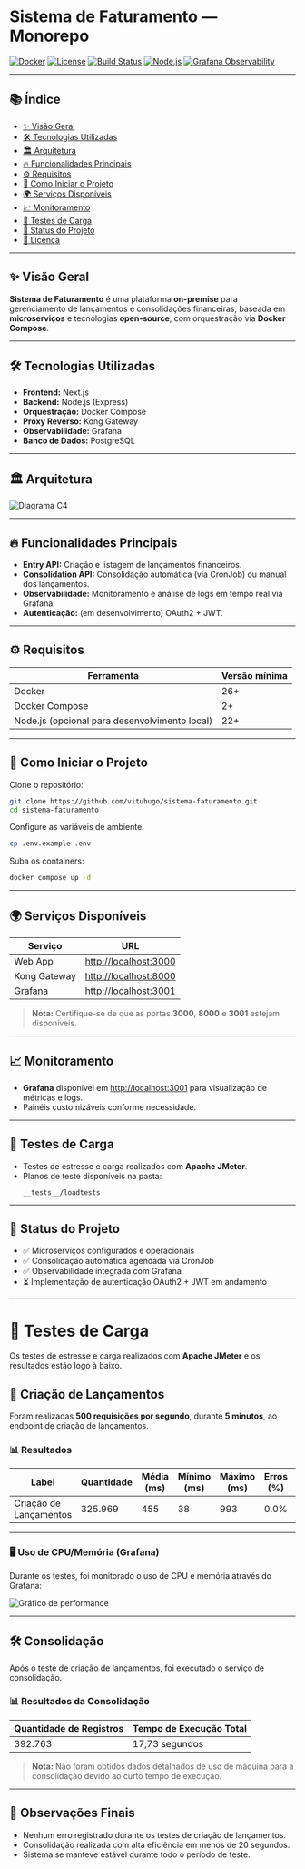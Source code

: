 
# Sistema de Faturamento — Monorepo

[![Docker](https://img.shields.io/badge/docker-ready-blue?logo=docker)](https://www.docker.com/)
[![License](https://img.shields.io/badge/license-MIT-green.svg)](LICENSE)
[![Build Status](https://img.shields.io/badge/build-passing-brightgreen)]()
[![Node.js](https://img.shields.io/badge/node.js-18+-success?logo=node.js)](https://nodejs.org/)
[![Grafana Observability](https://img.shields.io/badge/observability-grafana-orange?logo=grafana)](https://grafana.com/)

---

## 📚 Índice

- [✨ Visão Geral](#-visão-geral)
- [🛠️ Tecnologias Utilizadas](#️-tecnologias-utilizadas)
- [🏛️ Arquitetura](#️-arquitetura)
- [🔥 Funcionalidades Principais](#-funcionalidades-principais)
- [⚙️ Requisitos](#️-requisitos)
- [🚀 Como Iniciar o Projeto](#-como-iniciar-o-projeto)
- [🌍 Serviços Disponíveis](#-serviços-disponíveis)
- [📈 Monitoramento](#-monitoramento)
- [🧪 Testes de Carga](#-testes-de-carga)
- [📅 Status do Projeto](#-status-do-projeto)
- [📄 Licença](#-licença)

---

## ✨ Visão Geral

**Sistema de Faturamento** é uma plataforma **on-premise** para gerenciamento de lançamentos e consolidações financeiras, baseada em **microserviços** e tecnologias **open-source**, com orquestração via **Docker Compose**.

---

## 🛠️ Tecnologias Utilizadas

- **Frontend:** Next.js
- **Backend:** Node.js (Express)
- **Orquestração:** Docker Compose
- **Proxy Reverso:** Kong Gateway
- **Observabilidade:** Grafana
- **Banco de Dados:** PostgreSQL

---

## 🏛️ Arquitetura

![Diagrama C4](https://i.imgur.com/A5tKa2L.png)

---

## 🔥 Funcionalidades Principais

- **Entry API:** Criação e listagem de lançamentos financeiros.
- **Consolidation API:** Consolidação automática (via CronJob) ou manual dos lançamentos.
- **Observabilidade:** Monitoramento e análise de logs em tempo real via Grafana.
- **Autenticação:** (em desenvolvimento) OAuth2 + JWT.

---

## ⚙️ Requisitos

| Ferramenta         | Versão mínima |
| ------------------ |---------------|
| Docker             | 26+           |
| Docker Compose     | 2+            |
| Node.js (opcional para desenvolvimento local) | 22+           |

---

## 🚀 Como Iniciar o Projeto

Clone o repositório:
```bash
git clone https://github.com/vituhugo/sistema-faturamento.git
cd sistema-faturamento
```

Configure as variáveis de ambiente:
```bash
cp .env.example .env
```

Suba os containers:
```bash
docker compose up -d
```

---

## 🌍 Serviços Disponíveis

| Serviço        | URL                    |
| -------------- | ----------------------- |
| Web App        | [http://localhost:3000](http://localhost:3000) |
| Kong Gateway   | [http://localhost:8000](http://localhost:8000) |
| Grafana        | [http://localhost:3001](http://localhost:3001) |

> **Nota:** Certifique-se de que as portas **3000**, **8000** e **3001** estejam disponíveis.

---

## 📈 Monitoramento

- **Grafana** disponível em [http://localhost:3001](http://localhost:3001) para visualização de métricas e logs.
- Painéis customizáveis conforme necessidade.

---

## 🧪 Testes de Carga

- Testes de estresse e carga realizados com **Apache JMeter**.
- Planos de teste disponíveis na pasta:
  ```
  __tests__/loadtests
  ```

---

## 📅 Status do Projeto

- ✅ Microserviços configurados e operacionais
- ✅ Consolidação automática agendada via CronJob
- ✅ Observabilidade integrada com Grafana
- ⏳ Implementação de autenticação OAuth2 + JWT em andamento

---


# 🧪 Testes de Carga
Os testes de estresse e carga realizados com **Apache JMeter** e os resultados estão logo à baixo.

## 🚀 Criação de Lançamentos

Foram realizadas **500 requisições por segundo**, durante **5 minutos**, ao endpoint de criação de lançamentos.

### 📊 Resultados

| Label                  | Quantidade | Média (ms) | Mínimo (ms) | Máximo (ms) | Erros (%) | Throughput (req/seg) | KB Recebidos/seg | KB Enviados/seg |
|-------------------------|------------|------------|-------------|-------------|-----------|----------------------|------------------|-----------------|
| Criação de Lançamentos  | 325.969    | 455        | 38          | 993         | 0.0%      | 1079.024             | 408.314          | 273.544         |

---

### 🖥️ Uso de CPU/Memória (Grafana)

Durante os testes, foi monitorado o uso de CPU e memória através do Grafana:

![Gráfico de performance](https://i.imgur.com/BHseLWh.png)

---

## 🛠️ Consolidação

Após o teste de criação de lançamentos, foi executado o serviço de consolidação.

### 📊 Resultados da Consolidação

| Quantidade de Registros | Tempo de Execução Total |
|--------------------------|-------------------------|
| 392.763                  | 17,73 segundos          |

> **Nota:** Não foram obtidos dados detalhados de uso de máquina para a consolidação devido ao curto tempo de execução.

---

## 📌 Observações Finais

- Nenhum erro registrado durante os testes de criação de lançamentos.
- Consolidação realizada com alta eficiência em menos de 20 segundos.
- Sistema se manteve estável durante todo o período de teste.


